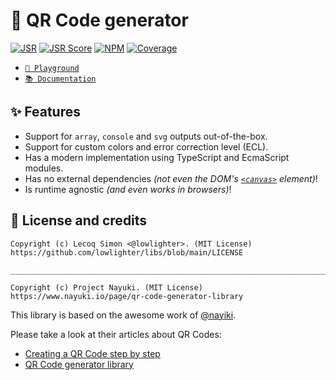 # 🔳 QR Code generator

[![JSR](https://jsr.io/badges/@libs/qrcode)](https://jsr.io/@libs/qrcode) [![JSR Score](https://jsr.io/badges/@libs/qrcode/score)](https://jsr.io/@libs/qrcode)
[![NPM](https://img.shields.io/npm/v/@lowlighter%2Fqrcode?logo=npm&labelColor=cb0000&color=183e4e)](https://www.npmjs.com/package/@lowlighter/qrcode) [![Coverage](https://libs-coverage.lecoq.io/qrcode/badge.svg)](https://libs-coverage.lecoq.io/qrcode)

- [`🦕 Playground`](https://libs.lecoq.io/qrcode)
- [`📚 Documentation`](https://jsr.io/@libs/qrcode/doc)

## ✨ Features

- Support for `array`, `console` and `svg` outputs out-of-the-box.
- Support for custom colors and error correction level (ECL).
- Has a modern implementation using TypeScript and EcmaScript modules.
- Has no external dependencies _(not even the DOM's [`<canvas>`](https://developer.mozilla.org/en-US/docs/Web/HTML/Element/canvas) element)_!
- Is runtime agnostic _(and even works in browsers)_!

## 📜 License and credits

```plaintext
Copyright (c) Lecoq Simon <@lowlighter>. (MIT License)
https://github.com/lowlighter/libs/blob/main/LICENSE

________________________________________________________________________________

Copyright (c) Project Nayuki. (MIT License)
https://www.nayuki.io/page/qr-code-generator-library
```

This library is based on the awesome work of [@nayiki](https://github.com/nayuki).

Please take a look at their articles about QR Codes:

- [Creating a QR Code step by step](https://www.nayuki.io/page/creating-a-qr-code-step-by-step)
- [QR Code generator library](https://www.nayuki.io/page/qr-code-generator-library)
